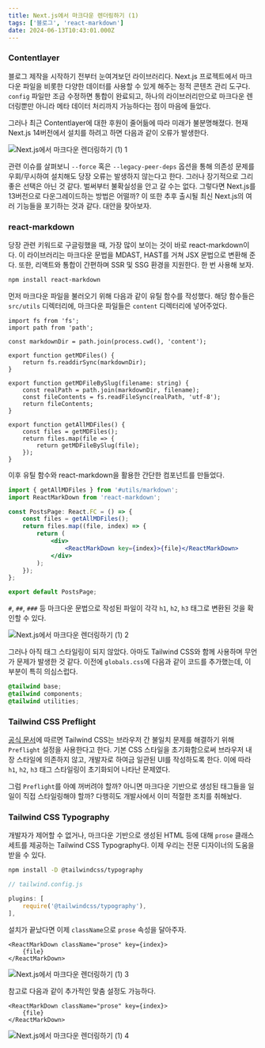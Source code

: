 ```yaml
---
title: Next.js에서 마크다운 렌더링하기 (1)
tags: ['블로그', 'react-markdown']
date: 2024-06-13T10:43:01.000Z
---
```


### Contentlayer

블로그 제작을 시작하기 전부터 눈여겨보던 라이브러리다. Next.js 프로젝트에서 마크다운 파일을 비롯한 다양한 데이터를 사용할 수 있게 해주는 정적 콘텐츠 관리 도구다. `config` 파일만 조금 수정하면 통합이 완료되고, 하나의 라이브러리만으로 마크다운 렌더링뿐만 아니라 메타 데이터 처리까지 가능하다는 점이 마음에 들었다.

그러나 최근 Contentlayer에 대한 후원이 줄어듦에 따라 미래가 불분명해졌다. 현재 Next.js 14버전에서 설치를 하려고 하면 다음과 같이 오류가 발생한다.

![Next.js에서 마크다운 렌더링하기 (1) 1](</image/Next.js에서%20마크다운%20렌더링하기%20(1)%201.png>)

관련 이슈를 살펴보니 `--force` 혹은 `--legacy-peer-deps` 옵션을 통해 의존성 문제를 우회/무시하여 설치해도 당장 오류는 발생하지 않는다고 한다. 그러나 장기적으로 그리 좋은 선택은 아닌 것 같다. 벌써부터 불확실성을 안고 갈 수는 없다. 그렇다면 Next.js를 13버전으로 다운그레이드하는 방법은 어떨까? 이 또한 추후 출시될 최신 Next.js의 여러 기능들을 포기하는 것과 같다. 대안을 찾아보자.

### react-markdown

당장 관련 키워드로 구글링했을 때, 가장 많이 보이는 것이 바로 react-markdown이다. 이 라이브러리는 마크다운 문법을 MDAST, HAST를 거쳐 JSX 문법으로 변환해 준다. 또한, 리액트와 통합이 간편하며 SSR 및 SSG 환경을 지원한다. 한 번 사용해 보자.

```bash
npm install react-markdown
```

먼저 마크다운 파일을 불러오기 위해 다음과 같이 유틸 함수를 작성했다. 해당 함수들은 `src/utils` 디렉터리에, 마크다운 파일들은 `content` 디렉터리에 넣어주었다.

```tsx
import fs from 'fs';
import path from 'path';

const markdownDir = path.join(process.cwd(), 'content');

export function getMDFiles() {
    return fs.readdirSync(markdownDir);
}

export function getMDFileBySlug(filename: string) {
    const realPath = path.join(markdownDir, filename);
    const fileContents = fs.readFileSync(realPath, 'utf-8');
    return fileContents;
}

export function getAllMDFiles() {
    const files = getMDFiles();
    return files.map(file => {
        return getMDFileBySlug(file);
    });
}
```

이후 유틸 함수와 react-markdown을 활용한 간단한 컴포넌트를 만들었다.

```jsx
import { getAllMDFiles } from '#utils/markdown';
import ReactMarkDown from 'react-markdown';

const PostsPage: React.FC = () => {
    const files = getAllMDFiles();
    return files.map((file, index) => {
        return (
            <div>
                <ReactMarkDown key={index}>{file}</ReactMarkDown>
            </div>
        );
    });
};

export default PostsPage;
```

`#`, `##`, `###` 등 마크다운 문법으로 작성된 파일이 각각 `h1`, `h2`, `h3` 태그로 변환된 것을 확인할 수 있다.

![Next.js에서 마크다운 렌더링하기 (1) 2](</image/Next.js에서%20마크다운%20렌더링하기%20(1)%202.png>)

그러나 아직 태그 스타일링이 되지 않았다. 아마도 Tailwind CSS와 함께 사용하며 무언가 문제가 발생한 것 같다. 이전에 `globals.css`에 다음과 같이 코드를 추가했는데, 이 부분이 특히 의심스럽다.

```css
@tailwind base;
@tailwind components;
@tailwind utilities;
```

### Tailwind CSS Preflight

[공식 문서](https://tailwindcss.com/docs/preflight)에 따르면 Tailwind CSS는 브라우저 간 불일치 문제를 해결하기 위해 `Preflight` 설정을 사용한다고 한다. 기본 CSS 스타일을 초기화함으로써 브라우저 내장 스타일에 의존하지 않고, 개발자로 하여금 일관된 UI를 작성하도록 한다. 이에 따라 `h1`, `h2`, `h3` 태그 스타일링이 초기화되어 나타난 문제였다.

그럼 `Preflight`를 아예 꺼버려야 할까? 아니면 마크다운 기반으로 생성된 태그들을 일일이 직접 스타일링해야 할까? 다행히도 개발사에서 이미 적절한 조치를 취해놨다.

### Tailwind CSS Typography

개발자가 제어할 수 없거나, 마크다운 기반으로 생성된 HTML 등에 대해 `prose` 클래스 세트를 제공하는 Tailwind CSS Typography다. 이제 우리는 전문 디자이너의 도움을 받을 수 있다.

```bash
npm install -D @tailwindcss/typography
```

```jsx
// tailwind.config.js

plugins: [
    require('@tailwindcss/typography'),
],
```

설치가 끝났다면 이제 `className`으로 `prose` 속성을 달아주자.

```tsx
<ReactMarkDown className="prose" key={index}>
    {file}
</ReactMarkDown>
```

![Next.js에서 마크다운 렌더링하기 (1) 3](</image/Next.js에서%20마크다운%20렌더링하기%20(1)%203.png>)

참고로 다음과 같이 추가적인 맞춤 설정도 가능하다.

```tsx
<ReactMarkDown className="prose" key={index}>
    {file}
</ReactMarkDown>
```

![Next.js에서 마크다운 렌더링하기 (1) 4](</image/Next.js에서%20마크다운%20렌더링하기%20(1)%204.png>)
